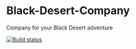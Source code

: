 # Black-Desert-Company
Company for your Black Desert adventure

[![Build status](https://ci.appveyor.com/api/projects/status/4mjvspbajnyangbs?svg=true)](https://ci.appveyor.com/project/Kamdzy/black-desert-company)
